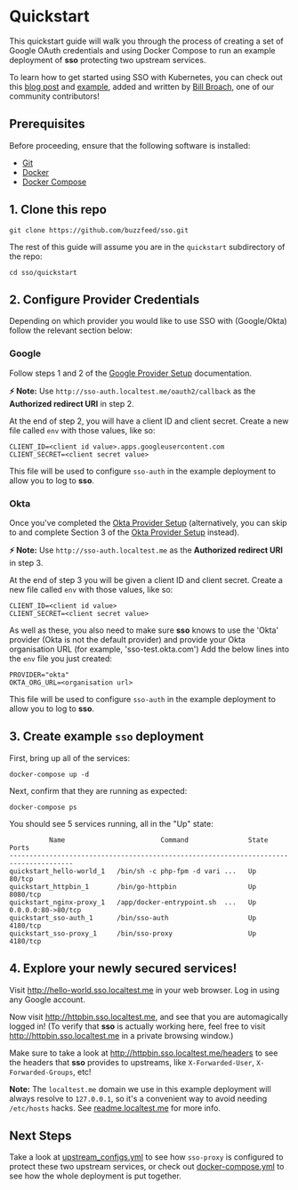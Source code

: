 # Quickstart

This quickstart guide will walk you through the process of creating a set of
Google OAuth credentials and using Docker Compose to run an example deployment
of **sso** protecting two upstream services.

To learn how to get started using SSO with Kubernetes, you can check out this [blog post](https://medium.com/@while1eq1/single-sign-on-for-internal-apps-in-kubernetes-using-google-oauth-sso-2386a34bc433) and [example](/quickstart/kubernetes), added and written by [Bill Broach](https://twitter.com/while1eq1), one of our community contributors! 


## Prerequisites

Before proceeding, ensure that the following software is installed:
- [Git](https://help.github.com/articles/set-up-git/#setting-up-git)
- [Docker](https://docs.docker.com/install/)
- [Docker Compose](https://docs.docker.com/compose/install/)


## 1. Clone this repo

    git clone https://github.com/buzzfeed/sso.git

The rest of this guide will assume you are in the `quickstart` subdirectory of
the repo:

    cd sso/quickstart

## 2. Configure Provider Credentials
Depending on which provider you would like to use SSO with (Google/Okta) follow the relevant
section below:

### Google

Follow steps 1 and 2 of the [Google Provider Setup](google_provider_setup.md)
documentation.

**⚡️ Note:** Use `http://sso-auth.localtest.me/oauth2/callback` as the
**Authorized redirect URI** in step 2.

At the end of step 2, you will have a client ID and client secret. Create a new
file called `env` with those values, like so:

    CLIENT_ID=<client id value>.apps.googleusercontent.com
    CLIENT_SECRET=<client secret value>

This file will be used to configure `sso-auth` in the example deployment to
allow you to log to **sso**.

### Okta

Once you've completed the [Okta Provider Setup](okta_provider_setup.md) (alternatively, you
can skip to and complete Section 3 of the [Okta Provider Setup](okta_provider_setup.md) instead).

**⚡️ Note:** Use `http://sso-auth.localtest.me` as the
**Authorized redirect URI** in step 3.

At the end of step 3 you will be given a client ID and client secret. Create a new
file called `env` with those values, like so:

    CLIENT_ID=<client id value>
    CLIENT_SECRET=<client secret value>

As well as these, you also need to make sure **sso** knows to use the 'Okta' provider
(Okta is not the default provider) and provide your Okta organisation URL (for example, 'sso-test.okta.com')
Add the below lines into the `env` file you just created:

    PROVIDER="okta"
    OKTA_ORG_URL=<organisation url>

This file will be used to configure `sso-auth` in the example deployment to
allow you to log to **sso**.

## 3. Create example `sso` deployment

First, bring up all of the services:

    docker-compose up -d

Next, confirm that they are running as expected:

    docker-compose ps

You should see 5 services running, all in the "Up" state:

              Name                        Command               State         Ports
    --------------------------------------------------------------------------------------
    quickstart_hello-world_1   /bin/sh -c php-fpm -d vari ...   Up      80/tcp
    quickstart_httpbin_1       /bin/go-httpbin                  Up      8080/tcp
    quickstart_nginx-proxy_1   /app/docker-entrypoint.sh  ...   Up      0.0.0.0:80->80/tcp
    quickstart_sso-auth_1      /bin/sso-auth                    Up      4180/tcp
    quickstart_sso-proxy_1     /bin/sso-proxy                   Up      4180/tcp


## 4. Explore your newly secured services!

Visit http://hello-world.sso.localtest.me in your web browser.  Log in using
any Google account.

Now visit http://httpbin.sso.localtest.me, and see that you are automagically
logged in!  (To verify that **sso** is actually working here, feel free to
visit http://httpbin.sso.localtest.me in a private browsing window.)

Make sure to take a look at http://httpbin.sso.localtest.me/headers to see the
headers that **sso** provides to upstreams, like `X-Forwarded-User`,
`X-Forwarded-Groups`, etc!

**Note:** The `localtest.me` domain we use in this example deployment will always
resolve to `127.0.0.1`, so it's a convenient way to avoid needing `/etc/hosts`
hacks.  See [readme.localtest.me](http://readme.localtest.me/) for more info.


## Next Steps

Take a look at [upstream_configs.yml](/quickstart/upstream_configs.yml) to see
how `sso-proxy` is configured to protect these two upstream services, or check
out [docker-compose.yml](/quickstart/docker-compose.yml) to see how the whole
deployment is put together.
